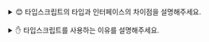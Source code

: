 <details>
<summary>😊 타입스크립트의 타입과 인터페이스의 차이점을 설명해주세요.
 </summary>
<br/>
**interface**는 **객체의 형태를 확장**하는 데 용이한 반면, **type**은 튜플, 인터섹션, 유니온 등을 이용하여 더 **복잡한 타입 정의 및 조합을 표현**하는 데 용이합니다.

먼저, **interface**는 선언 병합을 지원해 여러 번 선언할 수 있어, 주로 객체 타입을 **확장**할 때 유리합니다. 동일한 이름을 가진 interface를 여러 번 선언하면, 이 속성들이 자동으로 합쳐집니다. 예를 들면 다음과 같습니다.

```
interface Person {
  age: number;
  name: string;
  isBirthday: boolean;
}

interface Person {
  address: string;
}

const person1: Person = {
  age: 1,
  name: "abcd",
  isBirthday: false,
  address: "1010",
};

```

위 코드에서 Person interface를 여러 번 선언할 수 있으며, 결과적으로 하나의 interface로 병합됩니다.

반면, **type**으로 선언한 경우에는 동일한 이름을 중복 선언하면 에러가 발생합니다. 대신, **type**은 튜플과 같은 **복잡한 타입 표현**이 가능하며, **복잡한 타입 조합**을 위해 인터섹션(&)과 유니온(|) 연산자를 지원합니다.

예를 들어, type을 이용해 여러 타입을 조합하는 방식은 다음과 같습니다.

```
type BasicInfo = {
  name: string;
  age: number;
};

type ContactInfo = {
  email: string;
  phone: string;
};

// 인터섹션 타입 (&)을 사용해 두 타입을 결합하여 하나의 타입으로 생성
type PersonInfo = BasicInfo & ContactInfo;

const person2: PersonInfo = {
  name: "John",
  age: 30,
  email: "john@example.com",
  phone: "123-456-7890",
};

```

정리하자면, **interface**는 선언 병합을 통해 여러 번 선언이 가능하여 주로 객체 타입을 **확장**하는 데 유리하며, **type**은 튜플 등 복잡한 타입을 사용하고 유연한 연산자를 통해 복잡한 타입 조합을 **표현**하는 데 적합합니다.

</details>
<br/>

<details>
<summary>
✋ 타입스크립트를 사용하는 이유를 설명해주세요.
 </summary>
<br/>
첫째, **정적 타이핑을 통해 코드의 안정성을 크게 향상**시킬 수 있습니다. 개발 시 타입 오류를 런타임으로 실행하기 이전에 발견할 수 있어 런타임 에러를 줄이고, 코드의 품질을 개선할 수 있습니다. 이러한 장점은 특히 대규모 프로젝트에서 두드러집니다.

둘째, **개발자의 생산성을 높여줍니다**. IDE의 자동완성 기능과 인텔리센스가 더 많은 정보를 제공할 수 있게 되기 때문에 코드 작성 속도가 빨라지고, 리팩토링이 쉬워집니다. 또한 명시적인 타입 정의가 마치 문서화의 역할을 하여 코드의 가독성과 이해도가 높아집니다.

셋째, **객체지향 프로그래밍의 일부 기능을 자바스크립트에 추가**합니다. 인터페이스, 제네릭, 열거형 등 현대적인 프로그래밍 패러다임을 지원하여 더욱 구조화되고 확장 가능한 코드를 작성할 수 있습니다.

정리하면 타입스크립트는 자바스크립트의 한계를 극복하고, 안정성, 생산성, 기능성 을 향상시키는 데 큰 도움이 됩니다.

## **타입스크립트를 도입하지 않는 것이 더 나은 경우도 있나요?**

타입스크립트를 도입하지 않는 것이 더 적합한 프로젝트는 주로 **개발 속도**와 **간단함**이 중요한 소규모 프로젝트입니다. 예를 들어, **프로토타입 제작**이나 **단순한 랜딩 페이지**처럼 빠른 개발 주기가 요구되고 복잡한 로직이 없는 경우, 타입스크립트를 설정하고 사용하는 것이 오히려 과도한 비용이 될 수 있습니다.

또한, 팀 내에 **타입스크립트에 대한 경험이 부족하거나 러닝 커브를 극복할 시간이 없는 경우**에도 도입을 신중히 고려해야 합니다. 타입스크립트는 초기 설정과 코드 작성이 더 엄격하기 때문에, 팀이 익숙하지 않다면 생산성이 오히려 저하될 수 있습니다.

마지막으로, **기존 자바스크립트 프로젝트가 매우 방대하고, 타입스크립트로 전환하는 데 드는 비용이나 리소스를 감당할 수 없는 경우**에도 도입이 적합하지 않을 수 있습니다. 이런 경우, 점진적 도입 또는 순수 자바스크립트를 유지하면서 코드 리뷰와 테스트 강화로 대안을 마련할 수 있습니다.

## **타입스크립트를 새롭게 도입하는 것을 추진할 때, 팀원들을 어떻게 설득하실 건가요?**

타입스크립트의 장점과 실질적 이점을 명확히 전달하는 것이 중요하다고 생각합니다. 먼저, **타입스크립트가 런타임 에러를 줄이고 코드 안정성을 강화한다**는 점을 강조할 것입니다. 특히, 유지보수 비용이 큰 프로젝트나 복잡한 코드베이스가 있는 상황이라면, 타입 시스템이 협업과 코드 품질을 어떻게 개선할 수 있는지 실제 사례를 통해 차이점을 보여줄 것입니다.

다음으로, **초기 학습 곡선과 도입에 대한 부담을 완화할 수 있는 점진적 도입 전략**을 제안할 것 같습니다. 예를 들어, 신규 코드에만 타입스크립트를 부분 도입하거나, 주요 모듈에 한정해 적용하는 방법을 제안해볼 것 같습니다. 또한, 팀이 학습에 부담을 느끼지 않도록 공식 문서, 타입스크립트 핸드북, 그리고 교육 자료를 제공하여 점진적으로 학습할 수 있는 여건이 마련되도록 노력할 것입니다.

</details>
<br/>
